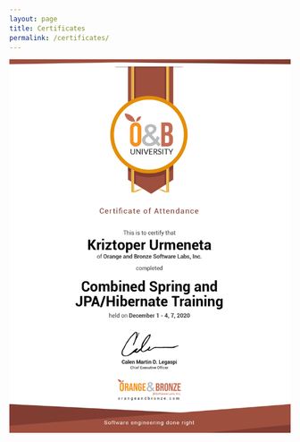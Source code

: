 ```yaml
---
layout: page
title: Certificates
permalink: /certificates/
---
```


![Combined Spring and JPA Hibernate Training Certificate](/assets/Kriztoper-Urmeneta-Combined-Spring-and-JPA-Hibernate-Training-Certificate.png "Combined Spring and JPA Hibernate Training Certificate")
